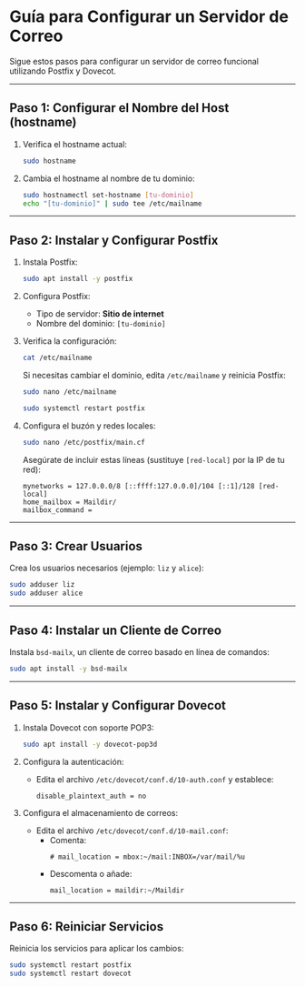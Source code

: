 # Guía para Configurar un Servidor de Correo

Sigue estos pasos para configurar un servidor de correo funcional utilizando Postfix y Dovecot.

---

## Paso 1: Configurar el Nombre del Host (hostname)

1. Verifica el hostname actual:
   ```bash
   sudo hostname
   ```
2. Cambia el hostname al nombre de tu dominio:
   ```bash
   sudo hostnamectl set-hostname [tu-dominio]
   echo "[tu-dominio]" | sudo tee /etc/mailname
   ```

---

## Paso 2: Instalar y Configurar Postfix

1. Instala Postfix:
   ```bash
   sudo apt install -y postfix
   ```
2. Configura Postfix:

   - Tipo de servidor: **Sitio de internet**
   - Nombre del dominio: `[tu-dominio]`

3. Verifica la configuración:

   ```bash
   cat /etc/mailname
   ```

   Si necesitas cambiar el dominio, edita `/etc/mailname` y reinicia Postfix:

   ```bash
   sudo nano /etc/mailname
   ```

   ```bash
   sudo systemctl restart postfix
   ```

4. Configura el buzón y redes locales:
   ```bash
   sudo nano /etc/postfix/main.cf
   ```
   Asegúrate de incluir estas líneas (sustituye `[red-local]` por la IP de tu red):
   ```
   mynetworks = 127.0.0.0/8 [::ffff:127.0.0.0]/104 [::1]/128 [red-local]
   home_mailbox = Maildir/
   mailbox_command =
   ```

---

## Paso 3: Crear Usuarios

Crea los usuarios necesarios (ejemplo: `liz` y `alice`):

```bash
sudo adduser liz
sudo adduser alice
```

---

## Paso 4: Instalar un Cliente de Correo

Instala `bsd-mailx`, un cliente de correo basado en línea de comandos:

```bash
sudo apt install -y bsd-mailx
```

---

## Paso 5: Instalar y Configurar Dovecot

1. Instala Dovecot con soporte POP3:

   ```bash
   sudo apt install -y dovecot-pop3d
   ```

2. Configura la autenticación:

   - Edita el archivo `/etc/dovecot/conf.d/10-auth.conf` y establece:
     ```
     disable_plaintext_auth = no
     ```

3. Configura el almacenamiento de correos:
   - Edita el archivo `/etc/dovecot/conf.d/10-mail.conf`:
     - Comenta:
       ```
       # mail_location = mbox:~/mail:INBOX=/var/mail/%u
       ```
     - Descomenta o añade:
       ```
       mail_location = maildir:~/Maildir
       ```

---

## Paso 6: Reiniciar Servicios

Reinicia los servicios para aplicar los cambios:

```bash
sudo systemctl restart postfix
sudo systemctl restart dovecot
```
